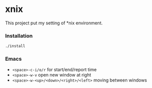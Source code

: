 # xnix

This project put my setting of *nix environment.

### Installation

```zsh
./install
```

### Emacs

- `<space>-c-i/o/r` for start/end/report time
- `<space>-w-v` open new window at right
- `<space>-w-<up>/<down>/<right>/<left>` moving between windows
